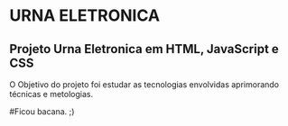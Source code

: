 # URNA ELETRONICA

## Projeto Urna Eletronica em HTML, JavaScript e CSS

O Objetivo do projeto foi estudar as tecnologias envolvidas aprimorando técnicas e metologias. 

#Ficou bacana. ;)

